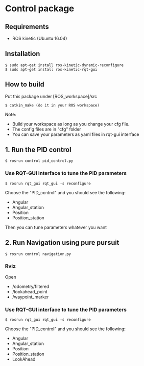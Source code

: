 # Control package

## Requirements

- ROS kinetic (Ubuntu 16.04)

## Installation

```
$ sudo apt-get install ros-kinetic-dynamic-reconfigure
$ sudo apt-get install ros-kinetic-rqt-gui
```

## How to build
Put this package under [ROS_workspace]/src
```
$ catkin_make (do it in your ROS workspace)
```
Note:
- Build your workspace as long as you change your cfg file.
- The config files are in "cfg" folder
- You can save your parameters as yaml files in rqt-gui interface

## 1. Run the PID control
```
$ rosrun control pid_control.py
```

### Use RQT-GUI interface to tune the PID parameters
```
$ rosrun rqt_gui rqt_gui -s reconfigure
```
Choose the "PID_control" and you should see the following:
- Angular
- Angular_station
- Position
- Position_station

Then you can tune parameters whatever you want

## 2. Run Navigation using pure pursuit
```
$ rosrun control navigation.py
```

### Rviz
Open
- /odometry/filtered
- /lookahead_point
- /waypoint_marker

### Use RQT-GUI interface to tune the PID parameters
```
$ rosrun rqt_gui rqt_gui -s reconfigure
```
Choose the "PID_control" and you should see the following:
- Angular
- Angular_station
- Position
- Position_station
- LookAhead